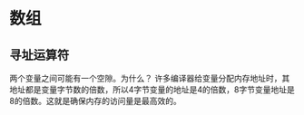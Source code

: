 # 数组

## 寻址运算符
两个变量之间可能有一个空隙。为什么？
许多编译器给变量分配内存地址时，其地址都是变量字节数的倍数，所以4字节变量的地址是4的倍数，8字节变量地址是8的倍数。这就是确保内存的访问量是最高效的。
